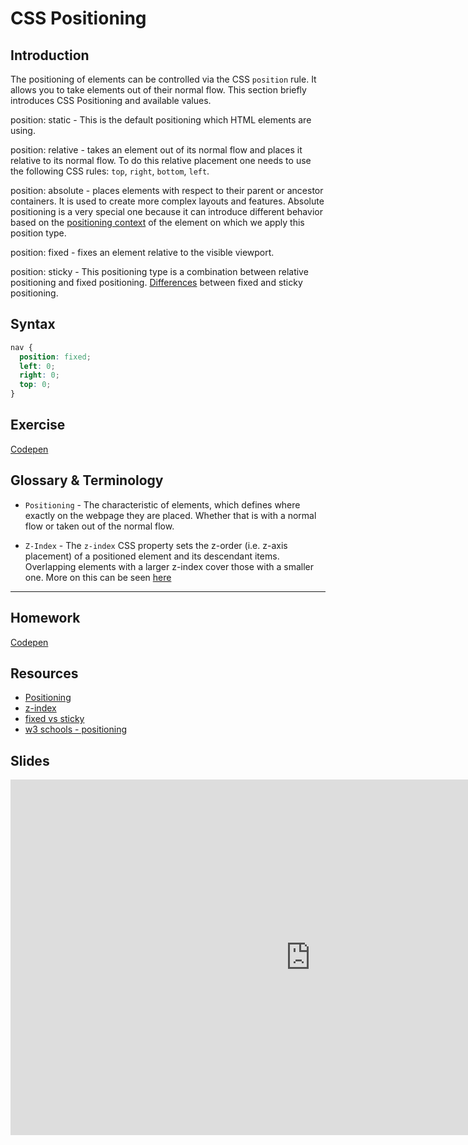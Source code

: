 <!-- ---
title: Lesson 16 - CSS Positioning
nav_order: 16
--- -->

# CSS Positioning

## Introduction

The positioning of elements can be controlled via the CSS `position` rule. It allows you to take elements out of their normal flow. This section briefly introduces CSS Positioning and available values.

position: static - This is the default positioning which HTML elements are using.

position: relative - takes an element out of its normal flow and places it relative to its normal flow. To do this relative placement one needs to use the following CSS rules: `top`, `right`, `bottom`, `left`.

position: absolute - places elements with respect to their parent or ancestor containers. It is used to create more complex layouts and features. Absolute positioning is a very special one because it can introduce different behavior based on the [positioning context](https://developer.mozilla.org/en-US/docs/Learn/CSS/CSS_layout/Positioning#positioning_contexts) of the element on which we apply this position type.

position: fixed - fixes an element relative to the visible viewport.

position: sticky - This positioning type is a combination between relative positioning and fixed positioning. [Differences](https://dev.to/suryawiguna/css-position-fixed-vs-sticky-5232#:~:text=What's%20the%20difference%3F,offset%2C%20like%20top%3A%2010px%20.) between fixed and sticky positioning.

## Syntax

```css
nav {
  position: fixed;
  left: 0;
  right: 0;
  top: 0;
}
```

## Exercise

[Codepen](https://codepen.io/eporubin/pen/XWxBgPp)

## Glossary & Terminology

- `Positioning` - The characteristic of elements, which defines where exactly on the webpage they are placed. Whether that is with a normal flow or taken out of the normal flow.

- `Z-Index` - The `z-index` CSS property sets the z-order (i.e. z-axis placement) of a positioned element and its descendant items. Overlapping elements with a larger z-index cover those with a smaller one. More on this can be seen [here](https://developer.mozilla.org/en-US/docs/Web/CSS/z-index)

---

## Homework

[Codepen](https://codepen.io/eporubin/pen/BaqPZbg)

## Resources

- [Positioning](https://developer.mozilla.org/en-US/docs/Learn/CSS/CSS_layout/Positioning#positioning_contexts)
- [z-index](https://developer.mozilla.org/en-US/docs/Web/CSS/z-index)
- [fixed vs sticky](https://dev.to/suryawiguna/css-position-fixed-vs-sticky-5232#:~:text=What%27s%20the%20difference%3F,offset%2C%20like%20top%3A%2010px%20.)
- [w3 schools - positioning](https://www.w3schools.com/css/css_positioning.asp)

## Slides

<iframe src="https://docs.google.com/presentation/d/159gqnSTK9KfKxATmxguJBAHM-4Qb3lqR/embed" frameborder="0" width="960" height="569" allowfullscreen="true" mozallowfullscreen="true" webkitallowfullscreen="true"></iframe>
